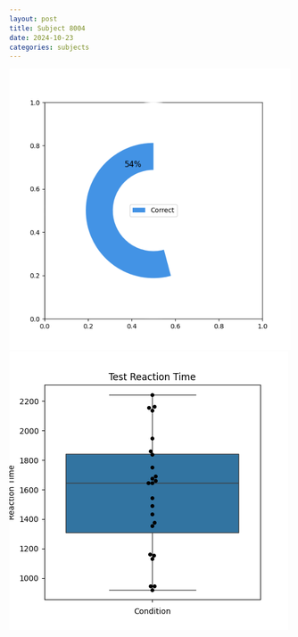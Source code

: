 ```yaml
---
layout: post
title: Subject 8004
date: 2024-10-23
categories: subjects
---
```


![](data/8004/run-22/8004_FN_acc_test.png)
![](data/8004/run-22/8004_FN_rt.png)
